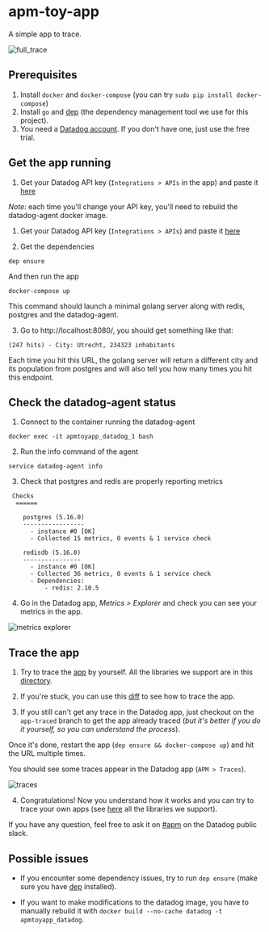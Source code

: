 # apm-toy-app
A simple app to trace.

![full_trace](https://github.com/gabsn/apm-toy-app/blob/img/full_trace.png)

## Prerequisites
1. Install `docker` and `docker-compose` (you can try `sudo pip install docker-compose`)
2. Install `go` and  [dep](https://github.com/golang/dep) (the dependency management tool we use for this project).
3. You need a [Datadog account](https://www.datadoghq.com). If you don't have one, just use the free trial. 

## Get the app running
1. Get your Datadog API key (`Integrations > APIs` in the app) and paste it [here](https://github.com/gabsn/apm-toy-app/blob/master/docker-compose.yml#L28)

*Note:* each time you'll change your API key, you'll need to rebuild the datadog-agent docker image.

1. Get your Datadog API key (`Integrations > APIs`) and paste it [here](https://github.com/gabsn/apm-toy-app/blob/master/docker-compose.yml#L28)

2. Get the dependencies
```
dep ensure
```
And then run the app
```
docker-compose up
```
This command should launch a minimal golang server along with redis, postgres and the datadog-agent.

3. Go to http://localhost:8080/, you should get something like that:
```
(247 hits) - City: Utrecht, 234323 inhabitants
```
Each time you hit this URL, the golang server will return a different city and its population from postgres and will also tell you how many times you hit this endpoint.

## Check the datadog-agent status
1. Connect to the container running the datadog-agent
```
docker exec -it apmtoyapp_datadog_1 bash
```
2. Run the info command of the agent
```
service datadog-agent info
```
3. Check that postgres and redis are properly reporting metrics
```
 Checks
  ======

    postgres (5.16.0)
    -----------------
      - instance #0 [OK]
      - Collected 15 metrics, 0 events & 1 service check

    redisdb (5.16.0)
    ----------------
      - instance #0 [OK]
      - Collected 36 metrics, 0 events & 1 service check
      - Dependencies:
          - redis: 2.10.5
```
4. Go in the Datadog app, *Metrics > Explorer* and check you can see your metrics in the app.

![metrics explorer](https://github.com/gabsn/apm-toy-app/blob/img/metrics_explorer.png)

## Trace the app
1. Try to trace the [app](https://github.com/gabsn/apm-toy-app/blob/master/main.go) by yourself. All the libraries we support are in this [directory](https://github.com/DataDog/dd-trace-go/tree/master/contrib).

2. If you're stuck, you can use this [diff](https://github.com/gabsn/apm-toy-app/compare/master...app-traced) to see how to trace the app.

3. If you still can't get any trace in the Datadog app, just checkout on the `app-traced` branch to get the app already traced (*but it's better if you do it yourself, so you can understand the process*).

Once it's done, restart the app (`dep ensure && docker-compose up`) and hit the URL multiple times. 

You should see some traces appear in the Datadog app (`APM > Traces`).

![traces](https://github.com/gabsn/apm-toy-app/blob/img/traces.png)

4. Congratulations! Now you understand how it works and you can try to trace your own apps (see [here](https://github.com/DataDog/dd-trace-go/tree/master/contrib) all the libraries we support).

If you have any question, feel free to ask it on [#apm](datadoghq.slack.com) on the Datadog public slack.

## Possible issues
- If you encounter some dependency issues, try to run `dep ensure` (make sure you have [dep](https://github.com/golang/dep) installed).

- If you want to make modifications to the datadog image, you have to manually rebuild it with `docker build --no-cache datadog -t apmtoyapp_datadog`.
